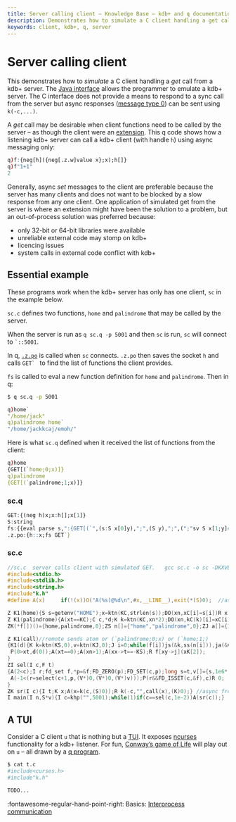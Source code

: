 ```yaml
---
title: Server calling client – Knowledge Base – kdb+ and q documentation
description: Demonstrates how to simulate a C client handling a get call from a kdb+ server. The Java interface allows the programmer to emulate a kdb+ server. The C interface does not provide a means to respond to a sync call from the server but async responses (message type 0) can be sent using k(-c,...).
keywords: client, kdb+, q, server
---
```

# Server calling client



This demonstrates how to _simulate_ a C client handling a _get_ call from a kdb+ server. The [Java interface](../interfaces/java-client-for-q.md) allows the programmer to emulate a kdb+ server. The C interface does not provide a means to respond to a sync call from the server but async responses ([message type 0](../basics/ipc.md)) can be sent using `k(-c,...)`.

A _get_ call may be desirable when client functions need to be called by the server – as though the client were an [extension](../interfaces/using-c-functions.md#portable-example). This q code shows how a listening kdb+ server can call a kdb+ client (with handle `h`) using async messaging only:

```q
q)f:{neg[h]({neg[.z.w]value x};x);h[]} 
q)f"1+1"
2
```

Generally, async _set_ messages to the client are preferable because the server has many clients and does not want to be blocked by a slow response from any one client. One application of simulated get from the server is where an extension might have been the solution to a problem, but an out-of-process solution was preferred because:

-   only 32-bit or 64-bit libraries were available
-   unreliable external code may stomp on kdb+
-   licencing issues
-   system calls in external code conflict with kdb+


## Essential example

These programs work when the kdb+ server has only has one client, `sc` in the example below.

`sc.c` defines two functions, `home` and `palindrome` that may be called by the server. 

When the server is run as `q sc.q -p 5001` and then `sc` is run, `sc` will connect to `` `::5001 ``.

In q, [`.z.po`](../ref/dotz.md#zpo-open) is called when `sc` connects. `.z.po` then saves the socket `h` and calls ``GET` `` to find the list of functions the client provides.

`fs` is called to eval a new function definition for `home` and `palindrome`. Then in q:

```bash
$ q sc.q -p 5001
```

```q
q)home`
"/home/jack"
q)palindrome home`
"/home/jackkcaj/emoh/"
```

Here is what `sc.q` defined when it received the list of functions from the client:

```q
q)home
{GET[(`home;0;x)]}
q)palindrome
{GET[(`palindrome;1;x)]}
```

### sc.q

```q
GET:{(neg h)x;x:h[];x[1]}
S:string
fs:{{eval parse s,":{GET[(`",(s:S x[0]y),";",(S y),";",(";"sv S x[1;y]#"xyz"),")]}"}[x]each til count x}
.z.po:{h::x;fs GET`}
```


### sc.c

```c
//sc.c  server calls client with simulated GET.   gcc sc.c -o sc -DKXVER=3 -pthread l64/c.o
#include<stdio.h>
#include<stdlib.h>
#include<string.h>
#include"k.h"
#define A(x)     if(!(x))O("A(%s)@%d\n",#x,__LINE__),exit(*(S)0);  //assert - simplistic error handling

Z K1(home){S s=getenv("HOME");x=ktn(KC,strlen(s));DO(xn,xC[i]=s[i])R x;}
Z K1(palindrome){A(xt==KC);C c,*d;K k=ktn(KC,xn*2);DO(xn,kC(k)[i]=xC[i]);DO(xn,kC(k)[xn+i]=xC[xn-1-i]);R k;}
ZK(*f[])()={home,palindrome,0};ZS n[]={"home","palindrome",0};ZJ a[]={1,1};//exported functions and their arity

Z K1(call)//remote sends atom or (`palindrome;0;x) or (`home;1;)
{K1(d){K k=ktn(KS,0),v=ktn(KJ,0);J i=0;while(f[i])js(&k,ss(n[i])),ja(&v,a+i),i++;R knk(2,k,v);}
 P(0>xt,d(0));A(xt==0);A(xn>1);A(xx->t==-KS);R f[xy->j](xK[2]);
}
ZI sel(I c,F t)
{A(2<c);I r;fd_set f,*p=&f;FD_ZERO(p);FD_SET(c,p);long s=t,v[]={s,1e6*(t-s)};
 A(-1<(r=select(c+1,p,(V*)0,(V*)0,(V*)v)));P(r&&FD_ISSET(c,&f),c)R 0;
}
ZK sr(I c){I t;K x;A(x=k(c,(S)0));R k(-c,"",call(x),(K)0);} //async from q
I main(I n,S*v){I c=khp("",5001);while(1)if(c==sel(c,1e-2))A(sr(c));}
```


## A TUI

Consider a C client `u` that is nothing but a 
[TUI](https://en.wikipedia.org/wiki/Text-based_user_interface). 
It exposes 
[ncurses](https://en.wikipedia.org/wiki/Ncurses) 
functionality for a kdb+ listener. For fun, 
[Conway’s game of Life](https://en.wikipedia.org/wiki/Conway%27s_Game_of_Life)
will play out on `u` – all drawn by a 
[q program](https://thesweeheng.wordpress.com/2009/02/10/game-of-life-in-one-line-of-q/).

```bash
$ cat t.c
#include<curses.h>
#include"k.h"

TODO...
```

:fontawesome-regular-hand-point-right: 
Basics: [Interprocess communication](../basics/ipc.md)

